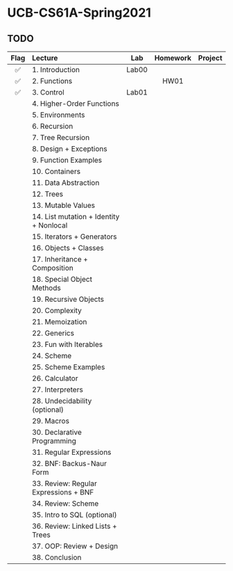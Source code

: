 # UCB-CS61A-Spring2021

## TODO

| Flag | Lecture                                 |  Lab  | Homework | Project |
|:----:|:----------------------------------------|:-----:|:--------:|---------|
|  ✅   | 1. Introduction                         | Lab00 |          |         |
|  ✅   | 2. Functions                            |       |   HW01   |         |
|  ✅   | 3. Control                              | Lab01 |          |         |
|      | 4. Higher-Order Functions               |       |          |         |
|      | 5. Environments                         |       |          |         |
|      | 6. Recursion                            |       |          |         |
|      | 7. Tree Recursion                       |       |          |         |
|      | 8. Design + Exceptions                  |       |          |         |
|      | 9. Function Examples                    |       |          |         |
|      | 10. Containers                          |       |          |         |
|      | 11. Data Abstraction                    |       |          |         |
|      | 12. Trees                               |       |          |         |
|      | 13. Mutable Values                      |       |          |         |
|      | 14. List mutation + Identity + Nonlocal |       |          |         |
|      | 15. Iterators + Generators              |       |          |         |
|      | 16. Objects + Classes                   |       |          |         |
|      | 17. Inheritance + Composition           |       |          |         |
|      | 18. Special Object Methods              |       |          |         |
|      | 19. Recursive Objects                   |       |          |         |
|      | 20. Complexity                          |       |          |         |
|      | 21. Memoization                         |       |          |         |
|      | 22. Generics                            |       |          |         |
|      | 23. Fun with Iterables                  |       |          |         |
|      | 24. Scheme                              |       |          |         |
|      | 25. Scheme Examples                     |       |          |         |
|      | 26. Calculator                          |       |          |         |
|      | 27. Interpreters                        |       |          |         |
|      | 28. Undecidability (optional)           |       |          |         |
|      | 29. Macros                              |       |          |         |
|      | 30. Declarative Programming             |       |          |         |
|      | 31. Regular Expressions                 |       |          |         |
|      | 32. BNF: Backus-Naur Form               |       |          |         |
|      | 33. Review: Regular Expressions + BNF   |       |          |         |
|      | 34. Review: Scheme                      |       |          |         |
|      | 35. Intro to SQL (optional)             |       |          |         |
|      | 36. Review: Linked Lists + Trees        |       |          |         |
|      | 37. OOP: Review + Design                |       |          |         |
|      | 38. Conclusion                          |       |          |         |